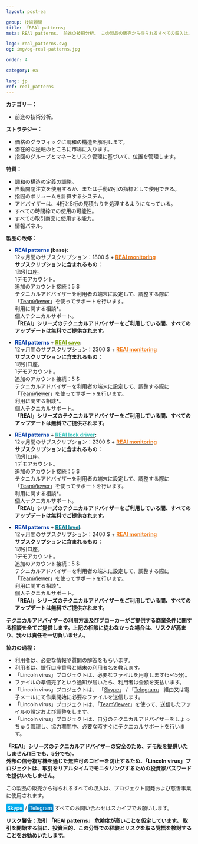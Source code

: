 ```yaml
---
layout: post-ea

group: 技術顧問
title: 「REAl patterns」
meta: REAl patterns。 前進の技術分析。 この製品の販売から得られるすべての収入は、プロジェクト開発および慈善事業に使用されます。

logo: real_patterns.svg
og: img/og-real-patterns.jpg

order: 4

category: ea

lang: jp
ref: real_patterns
---
```


**カテゴリー：**
  - 前進の技術分析。

**ストラテジー：**
  - 価格のグラフィックに調和の構造を解明します。
  - 潜在的な逆転のところに市場に入ります。
  - 指図のグループとマネーとリスク管理に基づいて、位置を管理します。

**特質：**
  - 調和の構造の定義の調整。
  - 自動開閉注文を使用するか、または手動取引の指標として使用できる。
  - 指図のボリュームを計算するシステム。
  - アドバイザーは、4桁と5桁の見積もりを処理するようになっている。
  - すべての時間枠での使用の可能性。
  - すべての取引商品に使用する能力。
  - 情報パネル。
  
**製品の改修：**

  - **<span style="color:#033da9">REAl patterns</span> (base):**  
  12ヶ月間のサブスクリプション：1800 $ + **<a href="https://lincolnvirus.com/projects/jp/forex/real_monitoring.html" target="_blank"><span style="color:#f07e20">REAl monitoring</span></a>**  
  **サブスクリプションに含まれるもの：**  
  1取引口座。  
  1デモアカウント。  
  追加のアカウント接続：5 $  
  テクニカルアドバイザーを利用者の端末に設定して、調整する際に「<a href="https://www.teamviewer.com/" target="_blank">TeamViewer</a>」を使ってサポートを行います。  
  利用に関する相談*。  
  個人テクニカルサポート。  
  **「REAl」シリーズのテクニカルアドバイザーをご利用している間、すべてのアップデートは無料でご提供されます。**
  
  - **<span style="color:#033da9">REAl patterns</span> + <a href="https://lincolnvirus.com/projects/jp/forex/real_save.html" target="_blank"><span style="color:#81a614">REAl save</span></a>:**  
  12ヶ月間のサブスクリプション：2300 $ + **<a href="https://lincolnvirus.com/projects/jp/forex/real_monitoring.html" target="_blank"><span style="color:#f07e20">REAl monitoring</span></a>**  
  **サブスクリプションに含まれるもの：**  
  1取引口座。  
  1デモアカウント。  
  追加のアカウント接続：5 $  
  テクニカルアドバイザーを利用者の端末に設定して、調整する際に「<a href="https://www.teamviewer.com/" target="_blank">TeamViewer</a>」を使ってサポートを行います。  
  利用に関する相談*。  
  個人テクニカルサポート。  
  **「REAl」シリーズのテクニカルアドバイザーをご利用している間、すべてのアップデートは無料でご提供されます。**
  
  - **<span style="color:#033da9">REAl patterns</span> + <a href="https://lincolnvirus.com/projects/jp/forex/real_lock_driver.html" target="_blank"><span style="color:#39c6be">REAl lock driver</span></a>:**  
  12ヶ月間のサブスクリプション：2300 $ + **<a href="https://lincolnvirus.com/projects/jp/forex/real_monitoring.html" target="_blank"><span style="color:#f07e20">REAl monitoring</span></a>**  
  **サブスクリプションに含まれるもの：**  
  1取引口座。  
  1デモアカウント。  
  追加のアカウント接続：5 $  
  テクニカルアドバイザーを利用者の端末に設定して、調整する際に「<a href="https://www.teamviewer.com/" target="_blank">TeamViewer</a>」を使ってサポートを行います。  
  利用に関する相談*。  
  個人テクニカルサポート。  
  **「REAl」シリーズのテクニカルアドバイザーをご利用している間、すべてのアップデートは無料でご提供されます。**
  
  - **<span style="color:#033da9">REAl patterns</span> + <a href="https://lincolnvirus.com/projects/jp/forex/real_level.html" target="_blank"><span style="color:#007e97">REAl level</span></a>:**  
  12ヶ月間のサブスクリプション：2400 $ + **<a href="https://lincolnvirus.com/projects/jp/forex/real_monitoring.html" target="_blank"><span style="color:#f07e20">REAl monitoring</span></a>**  
  **サブスクリプションに含まれるもの：**  
  1取引口座。  
  1デモアカウント。  
  追加のアカウント接続：5 $  
  テクニカルアドバイザーを利用者の端末に設定して、調整する際に「<a href="https://www.teamviewer.com/" target="_blank">TeamViewer</a>」を使ってサポートを行います。  
  利用に関する相談*。  
  個人テクニカルサポート。  
  **「REAl」シリーズのテクニカルアドバイザーをご利用している間、すべてのアップデートは無料でご提供されます。**
  
  **テクニカルアドバイザーの利用方法及びブローカーがご提供する商業条件に関する相談を全てご提供します。上記の相談に従わなかった場合は、リスクが高まり、我々は責任を一切負いません。**
  
  **協力の過程：**  

- 利用者は、必要な情報や質問の解答をもらいます。  
- 利用者は、銀行口座番号と端末の利用者名を教えます。  
- 「Lincoln virus」プロジェクトは、必要なファイルを用意します(5~15分)。  
- ファイルの準備完了という通知が届いたら、利用者は全額を支払います。  
- 「Lincoln virus」プロジェクトは、 「<a href="skype:chutkoy89?call" target="_blank">Skype</a>」 / 「<a href="https://t.me/chutkoy" target="_blank">Telegram</a>」 経由又は電子メールにて作業開始に必要なファイルを送信します。  
- 「Lincoln virus」プロジェクトは、「<a href="https://www.teamviewer.com/" target="_blank">TeamViewer</a>」を使って、送信したファイルの設定および調整をします。  
- 「Lincoln virus」プロジェクトは、自分のテクニカルアドバイザーをしょっちゅう管理し、協力期間中、必要な時すぐにテクニカルサポートを行います。  

**「REAl」シリーズのテクニカルアドバイザーの安全のため、デモ版を提供いたしません(1日でも、5分でも)。**  
**外部の信号複写機を通じた無許可のコピーを防止するため、「Lincoln virus」プロジェクトは、取引をリアルタイムでモニタリングするための投資家パスワードを提供いたしません。**

この製品の販売から得られるすべての収入は、プロジェクト開発および慈善事業に使用されます。  

<a href="skype:chutkoy89?call" target="_blank"><span style="background-color:#00aff0; color:white; padding:3px; border-radius: 3px">Skype</span></a> / <a href="https://t.me/chutkoy" target="_blank"><span style="background-color:#0088cc; color:white; padding:3px; border-radius: 3px">Telegram</span></a> すべてのお問い合わせはスカイプでお願いします。  

**リスク警告：取引 「REAl patterns」 危険度が高いことを仮定しています。 取引を開始する前に、投資目的、この分野での経験とリスクを取る覚悟を検討することをお勧めいたします。**
